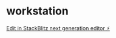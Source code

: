 # workstation

[Edit in StackBlitz next generation editor ⚡️](https://stackblitz.com/~/github.com/Atanurag/workstation)